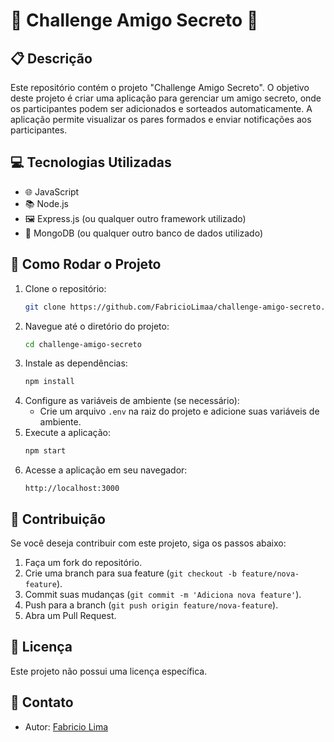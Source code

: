 # 🎉 Challenge Amigo Secreto 🎉

## 📋 Descrição

Este repositório contém o projeto "Challenge Amigo Secreto". O objetivo deste projeto é criar uma aplicação para gerenciar um amigo secreto, onde os participantes podem ser adicionados e sorteados automaticamente. A aplicação permite visualizar os pares formados e enviar notificações aos participantes.

## 💻 Tecnologias Utilizadas

- 🌐 JavaScript
- 📚 Node.js
- 🖼️ Express.js (ou qualquer outro framework utilizado)
- 💾 MongoDB (ou qualquer outro banco de dados utilizado)

## 🚀 Como Rodar o Projeto

1. Clone o repositório:
    ```sh
    git clone https://github.com/FabricioLimaa/challenge-amigo-secreto.git
    ```
2. Navegue até o diretório do projeto:
    ```sh
    cd challenge-amigo-secreto
    ```
3. Instale as dependências:
    ```sh
    npm install
    ```
4. Configure as variáveis de ambiente (se necessário):
    - Crie um arquivo `.env` na raiz do projeto e adicione suas variáveis de ambiente.
5. Execute a aplicação:
    ```sh
    npm start
    ```
6. Acesse a aplicação em seu navegador:
    ```
    http://localhost:3000
    ```

## 🤝 Contribuição

Se você deseja contribuir com este projeto, siga os passos abaixo:

1. Faça um fork do repositório.
2. Crie uma branch para sua feature (`git checkout -b feature/nova-feature`).
3. Commit suas mudanças (`git commit -m 'Adiciona nova feature'`).
4. Push para a branch (`git push origin feature/nova-feature`).
5. Abra um Pull Request.

## 📄 Licença

Este projeto não possui uma licença específica.

## 📧 Contato

- Autor: [Fabricio Lima](https://github.com/FabricioLimaa)

